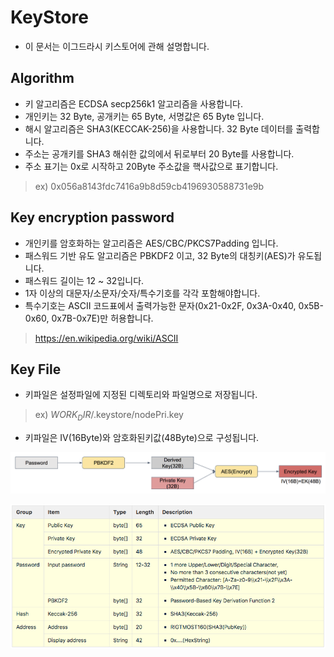 # KeyStore 
- 이 문서는 이그드라시 키스토어에 관해 설명합니다.

## Algorithm
- 키 알고리즘은 ECDSA secp256k1 알고리즘을 사용합니다.
- 개인키는 32 Byte, 공개키는 65 Byte, 서명값은 65 Byte 입니다.
- 해시 알고리즘은 SHA3(KECCAK-256)을 사용합니다. 32 Byte 데이터를 출력합니다.
- 주소는 공개키를 SHA3 해쉬한 값의에서 뒤로부터 20 Byte를 사용합니다.
- 주소 표기는 0x로 시작하고 20Byte 주소값을 핵사값으로 표기합니다.
> ex) 0x056a8143fdc7416a9b8d59cb4196930588731e9b   

## Key encryption password
- 개인키를 암호화하는 알고리즘은 AES/CBC/PKCS7Padding 입니다.
- 패스워드 기반 유도 알고리즘은 PBKDF2 이고, 32 Byte의 대칭키(AES)가 유도됩니다.
- 패스워드 길이는 12 ~ 32입니다.
- 1자 이상의 대문자/소문자/숫자/특수기호를 각각 포함해야합니다.
- 특수기호는 ASCII 코드표에서 출력가능한 문자(0x21-0x2F, 0x3A-0x40, 0x5B-0x60, 0x7B-0x7E)만 허용합니다.
> <https://en.wikipedia.org/wiki/ASCII>

## Key File
- 키파일은 설정파일에 지정된 디렉토리와 파일명으로 저장됩니다.
> ex) $WORK_DIR$/.keystore/nodePri.key
- 키파일은 IV(16Byte)와 암호화된키값(48Byte)으로 구성됩니다.

![keystore](images/keystore.png)

![key](images/KeyV003.png)
